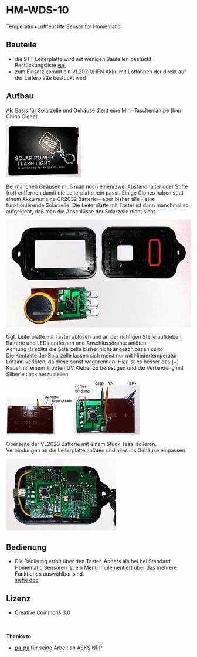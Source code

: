# HM-WDS-10
Temperatur+Luftfeuchte Sensor for Homematic

## Bauteile
- die STT Leiterplatte wird mit wenigen Bauteilen bestückt  
  Bestückungsliste [``PDF``](SolarSensorTag-THSensor-Parts.pdf)
- zum Einsatz kommt ein VL2020/HFN Akku mit Lötfahnen der direkt auf der Leiterplatte bestückt wird  

## Aufbau

Als Basis für Solarzelle und Gehäuse dient eine Mini-Taschenlampe (hier China Clone). 

![](case-clone-2-1.jpg)

Bei manchen Geäusen muß man noch einen/zwei Abstandhalter oder Stifte (rot) entfernen damit die Leiterplatte rein passt. Einige Clones haben statt einem Akku nur eine CR2032 Batterie - aber bisher alle - eine funktionierende Solarzelle. Die Leiterplatte mit Taster ist dann manchmal so aufgeklebt, daß man die Anschlüsse der Solarzelle nicht sieht.

![](case-clone-2-2.jpg)
 
Ggf. Leiterplatte mit Taster ablösen und an der richtigen Stelle aufkleben. Batterie und LEDs entfernen und Anschlussdrähte anlöten.  
Achtung (!) sollte die Solarzelle bisher nicht angeschlossen sein:  
Die Kontakte der Solarzelle lassen sich meist nur mit Niedertemperatur Lötzinn verlöten, da diese sonst wegbrennen. Hier ist es besser das (+) Kabel mit einem Tropfen UV Kleber zu befestigen und die Verbindung mit Silberleitlack herzustellen.

![](solarcell-kontact.jpg) ![](solarcell-wire.jpg)

Oberseite der VL2020 Batterie mit einem Stück Tesa isolieren. 
Verbindungen an die Leiterplatte anlöten und alles ins Gehäuse einpassen.

![](mounted.jpg)

## Bedienung
- Die Bedieung erfolt über den Taster. Anders als bei bei Standard Homematic Sensoren ist ein Menü implementiert über das mehrere Funktionen auswählbar sind.  
   [siehe doc](../source/doc/menu-states.jpg)


## Lizenz
- [Creative Commons 3.0](http://creativecommons.org/licenses/by-nc-sa/3.0/de/)  
  
<br><br>
**Thanks to**
+ [pa-pa](https://github.com/pa-pa) für seine Arbeit an ASKSINPP


